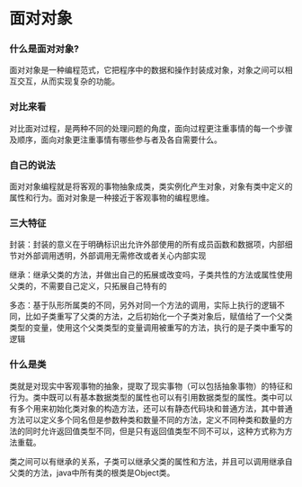 # 面对对象



### 什么是面对对象?

​	面对对象是一种编程范式，它把程序中的数据和操作封装成对象，对象之间可以相互交互，从而实现复杂的功能。

### 对比来看

​	对比面对过程，是两种不同的处理问题的角度，面向过程更注重事情的每一个步骤及顺序，面向对象更注重事情有哪些参与者及各自需要什么。

### 自己的说法

​	面对对象编程就是将客观的事物抽象成类，类实例化产生对象，对象有类中定义的属性和行为。面对对象是一种接近于客观事物的编程思维。

### 三大特征

封装：封装的意义在于明确标识出允许外部使用的所有成员函数和数据项，内部细节对外部调用透明，外部调用无需修改或者关心内部实现

继承：继承父类的方法，并做出自己的拓展或改变吗，子类共性的方法或属性使用父类的，不需要自己定义，只拓展自己特有的

多态：基于队形所属类的不同，另外对同一个方法的调用，实际上执行的逻辑不同，比如子类重写了父类的方法，之后初始化一个子类对象后，赋值给了一个父类类型的变量，使用这个父类类型的变量调用被重写的方法，执行的是子类中重写的逻辑

### 什么是类

​	类就是对现实中客观事物的抽象，提取了现实事物（可以包括抽象事物）的特征和行为。类中既可以有基本数据类型的属性也可以有引用数据类型的属性。类中可以有多个用来初始化类对象的构造方法，还可以有静态代码块和普通方法，其中普通方法可以定义多个同名但是参数种类和数量不同的方法，定义不同种类和数量的方法的同时允许返回值类型不同，但是只有返回值类型不同不可以，这种方式称为方法重载。

​	类之间可以有继承的关系，子类可以继承父类的属性和方法，并且可以调用继承自父类的方法，java中所有类的根类是Object类。





